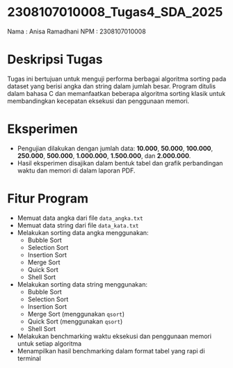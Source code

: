 # 2308107010008_Tugas4_SDA_2025
Nama   : Anisa Ramadhani
NPM    : 2308107010008

# Deskripsi Tugas
Tugas ini bertujuan untuk menguji performa berbagai algoritma sorting pada dataset yang berisi angka dan string dalam jumlah besar. Program ditulis dalam bahasa C dan memanfaatkan beberapa algoritma sorting klasik untuk membandingkan kecepatan eksekusi dan penggunaan memori.

# Eksperimen
- Pengujian dilakukan dengan jumlah data: **10.000**, **50.000**, **100.000**, **250.000**, **500.000**, **1.000.000**, **1.500.000**, dan **2.000.000**.
- Hasil eksperimen disajikan dalam bentuk tabel dan grafik perbandingan waktu dan memori di dalam laporan PDF.

# Fitur Program
- Memuat data angka dari file `data_angka.txt`
- Memuat data string dari file `data_kata.txt`
- Melakukan sorting data angka menggunakan:
  - Bubble Sort
  - Selection Sort
  - Insertion Sort
  - Merge Sort
  - Quick Sort
  - Shell Sort
- Melakukan sorting data string menggunakan:
  - Bubble Sort
  - Selection Sort
  - Insertion Sort
  - Merge Sort (menggunakan `qsort`)
  - Quick Sort (menggunakan `qsort`)
  - Shell Sort
- Melakukan benchmarking waktu eksekusi dan penggunaan memori untuk setiap algoritma
- Menampilkan hasil benchmarking dalam format tabel yang rapi di terminal
